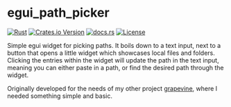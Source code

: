 # egui_path_picker

[![Rust](https://github.com/TCA166/egui_path_picker/actions/workflows/rust.yml/badge.svg)](https://github.com/TCA166/egui_path_picker/actions/workflows/rust.yml)
[![Crates.io Version](https://img.shields.io/crates/v/egui_path_picker)](https://crates.io/crates/egui_path_picker)
[![docs.rs](https://img.shields.io/docsrs/egui_path_picker)](https://docs.rs/egui_path_picker)
[![License](https://img.shields.io/crates/l/egui_path_picker)](LICENSE)

Simple egui widget for picking paths.
It boils down to a text input, next to a button that opens a little widget
which showcases local files and folders. Clicking the entries within the
widget will update the path in the text input, meaning you can either
paste in a path, or find the desired path through the widget.

Originally developed for the needs of my other project
[grapevine](https://github.com/TCA166/grapevine), where I needed
something simple and basic.
